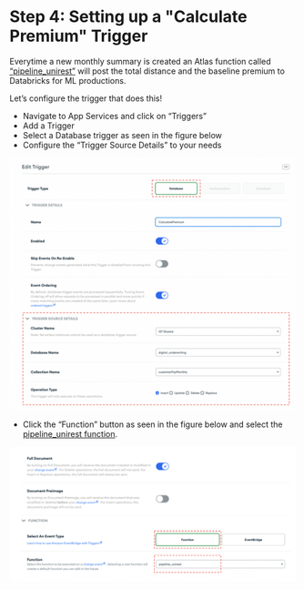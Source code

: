 # Step 4: Setting up a "Calculate Premium" Trigger 
Everytime a new monthly summary is created an Atlas function called [“pipeline_unirest”](MaterializedViews/monthlyTrigger.js) will post the total distance and the baseline premium to Databricks for ML productions. 

Let’s configure the trigger that does this! 
* Navigate to App Services and click on “Triggers” 
* Add a Trigger 
* Select a Database trigger as seen in the figure below 
* Configure the “Trigger Source Details” to your needs 

![image](InsuranceGitHub/Figure10.png) 
* Click the “Function” button as seen in the figure below and select the [pipeline_unirest function](MaterializedViews/monthlyTrigger.js). 

![image](InsuranceGitHub/Figure11.png) 
